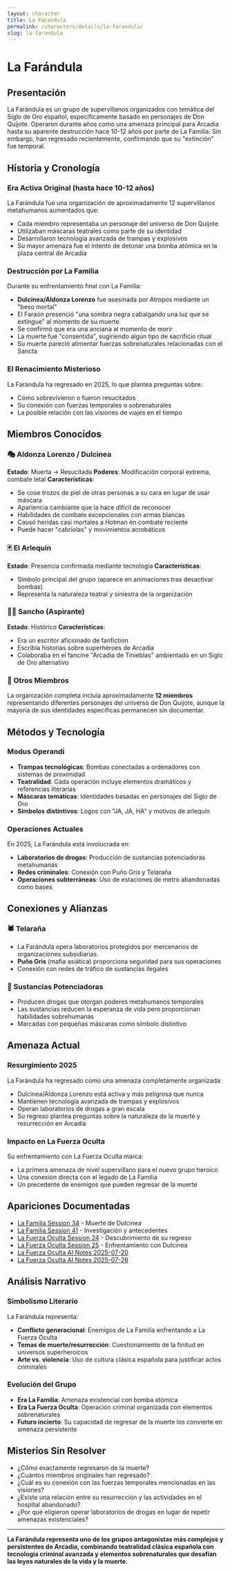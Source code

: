 ```yaml
---
layout: character
title: La Farandula
permalink: /characters/details/la-farandula/
slug: la-farandula
---
```


# La Farándula

## Presentación
La Farándula es un grupo de supervillanos organizados con temática del Siglo de Oro español, específicamente basado en personajes de Don Quijote. Operaron durante años como una amenaza principal para Arcadia hasta su aparente destrucción hace 10-12 años por parte de La Familia. Sin embargo, han regresado recientemente, confirmando que su "extinción" fue temporal.

## Historia y Cronología

### **Era Activa Original (hasta hace 10-12 años)**
La Farándula fue una organización de aproximadamente 12 supervillanos metahumanos aumentados que:
- Cada miembro representaba un personaje del universo de Don Quijote
- Utilizaban máscaras teatrales como parte de su identidad
- Desarrollaron tecnología avanzada de trampas y explosivos
- Su mayor amenaza fue el intento de detonar una bomba atómica en la plaza central de Arcadia

### **Destrucción por La Familia**
Durante su enfrentamiento final con La Familia:
- **Dulcinea/Aldonza Lorenzo** fue asesinada por Atropos mediante un "beso mortal" 
- El Faraón presenció "una sombra negra cabalgando una luz que se extingue" al momento de su muerte
- Se confirmó que era una anciana al momento de morir
- La muerte fue "consentida", sugiriendo algún tipo de sacrificio ritual
- Su muerte pareció alimentar fuerzas sobrenaturales relacionadas con el Sancta

### **El Renacimiento Misterioso**
La Farándula ha regresado en 2025, lo que plantea preguntas sobre:
- Cómo sobrevivieron o fueron resucitados
- Su conexión con fuerzas temporales o sobrenaturales
- La posible relación con las visiones de viajes en el tiempo

## Miembros Conocidos

### **🎭 Aldonza Lorenzo / Dulcinea**
**Estado**: Muerta → Resucitada
**Poderes**: Modificación corporal extrema, combate letal
**Características**:
- Se cose trozos de piel de otras personas a su cara en lugar de usar máscara
- Apariencia cambiante que la hace difícil de reconocer
- Habilidades de combate excepcionales con armas blancas
- Causó heridas casi mortales a Hotman en combate reciente
- Puede hacer "cabriolas" y movimientos acrobáticos

### **🃏 El Arlequín**
**Estado**: Presencia confirmada mediante tecnología
**Características**:
- Símbolo principal del grupo (aparece en animaciones tras desactivar bombas)
- Representa la naturaleza teatral y siniestra de la organización

### **👨‍🌾 Sancho (Aspirante)**
**Estado**: Histórico
**Características**:
- Era un escritor aficionado de fanfiction
- Escribía historias sobre superhéroes de Arcadia
- Colaboraba en el fancine "Arcadia de Tinieblas" ambientado en un Siglo de Oro alternativo

### **🎪 Otros Miembros**
La organización completa incluía aproximadamente **12 miembros** representando diferentes personajes del universo de Don Quijote, aunque la mayoría de sus identidades específicas permanecen sin documentar.

## Métodos y Tecnología

### **Modus Operandi**
- **Trampas tecnológicas**: Bombas conectadas a ordenadores con sistemas de proximidad
- **Teatralidad**: Cada operación incluye elementos dramáticos y referencias literarias
- **Máscaras temáticas**: Identidades basadas en personajes del Siglo de Oro
- **Símbolos distintivos**: Logos con "JA, JA, HA" y motivos de arlequín

### **Operaciones Actuales**
En 2025, La Farándula está involucrada en:
- **Laboratorios de drogas**: Producción de sustancias potenciadoras metahumanas
- **Redes criminales**: Conexión con Puño Gris y Telaraña
- **Operaciones subterráneas**: Uso de estaciones de metro abandonadas como bases

## Conexiones y Alianzas

### **🕷️ Telaraña**
- La Farándula opera laboratorios protegidos por mercenarios de organizaciones subsidiarias
- **Puño Gris** (mafia asiática) proporciona seguridad para sus operaciones
- Conexión con redes de tráfico de sustancias ilegales

### **💊 Sustancias Potenciadoras**
- Producen drogas que otorgan poderes metahumanos temporales
- Las sustancias reducen la esperanza de vida pero proporcionan habilidades sobrehumanas
- Marcadas con pequeñas máscaras como símbolo distintivo

## Amenaza Actual

### **Resurgimiento 2025**
La Farándula ha regresado como una amenaza completamente organizada:
- Dulcinea/Aldonza Lorenzo está activa y más peligrosa que nunca
- Mantienen tecnología avanzada de trampas y explosivos
- Operan laboratorios de drogas a gran escala
- Su regreso plantea preguntas sobre la naturaleza de la muerte y resurrección en Arcadia

### **Impacto en La Fuerza Oculta**
Su enfrentamiento con La Fuerza Oculta marca:
- La primera amenaza de nivel supervillano para el nuevo grupo heroico
- Una conexión directa con el legado de La Familia
- Un precedente de enemigos que pueden regresar de la muerte

## Apariciones Documentadas
- [La Familia Session 34](../../campaigns/la-familia/session-34.md) - Muerte de Dulcinea
- [La Familia Session 41](../../campaigns/la-familia/session-41.md) - Investigación y antecedentes
- [La Fuerza Oculta Session 24](../../campaigns/la-fuerza-oculta/manual-notes/session-24-2025-07-20.md) - Descubrimiento de su regreso
- [La Fuerza Oculta Session 25](../../campaigns/la-fuerza-oculta/manual-notes/session-25-2025-07-27.md) - Enfrentamiento con Dulcinea
- [La Fuerza Oculta AI Notes 2025-07-20](../../campaigns/la-fuerza-oculta/ai-notes/2025-07-20-gemini-notes.md)
- [La Fuerza Oculta AI Notes 2025-07-28](../../campaigns/la-fuerza-oculta/ai-notes/2025-07-28-gemini-notes.md)

## Análisis Narrativo

### **Simbolismo Literario**
La Farándula representa:
- **Conflicto generacional**: Enemigos de La Familia enfrentando a La Fuerza Oculta
- **Temas de muerte/resurrección**: Cuestionamiento de la finitud en universos superheroicos
- **Arte vs. violencia**: Uso de cultura clásica española para justificar actos criminales

### **Evolución del Grupo**
- **Era La Familia**: Amenaza existencial con bomba atómica
- **Era La Fuerza Oculta**: Operación criminal organizada con elementos sobrenaturales
- **Futuro incierto**: Su capacidad de regresar de la muerte los convierte en amenaza persistente

## Misterios Sin Resolver
- ¿Cómo exactamente regresaron de la muerte?
- ¿Cuántos miembros originales han regresado?
- ¿Cuál es su conexión con las fuerzas temporales mencionadas en las visiones?
- ¿Existe una relación entre su resurrección y las actividades en el hospital abandonado?
- ¿Por qué eligieron operar laboratorios de drogas en lugar de repetir amenazas existenciales?

---

**La Farándula representa uno de los grupos antagonistas más complejos y persistentes de Arcadia, combinando teatralidad clásica española con tecnología criminal avanzada y elementos sobrenaturales que desafían las leyes naturales de la vida y la muerte.**